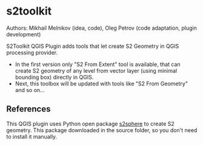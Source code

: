 # s2toolkit
Authors: Mikhail Melnikov (idea, code), Oleg Petrov (code adaptation, plugin development)

S2Toolkit QGIS Plugin adds tools that let create S2 Geometry in QGIS processing provider.
* In the first version only "S2 From Extent" tool is available, that can create S2 geometry of any level from vector layer (using minimal bounding box) directly in QGIS.
* Next, this toolbox will be updated with tools like "S2 From Geometry" and so on...

## References
This QGIS plugin uses Python open package [s2sphere](https://github.com/sidewalklabs/s2sphere) to create S2 geometry.
This package downloaded in the source folder, so you don't need to install it manually.
